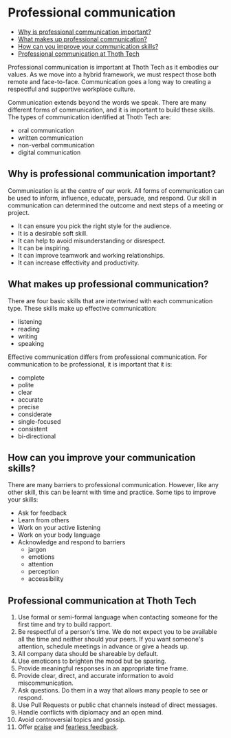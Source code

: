 # Professional communication <!-- omit in toc -->

- [Why is professional communication important?](#why-is-professional-communication-important)
- [What makes up professional communication?](#what-makes-up-professional-communication)
- [How can you improve your communication skills?](#how-can-you-improve-your-communication-skills)
- [Professional communication at Thoth Tech](#professional-communication-at-thoth-tech)

Professional communication is important at Thoth Tech as it embodies our values. As we move into a
hybrid framework, we must respect those both remote and face-to-face. Communication goes a long way
to creating a respectful and supportive workplace culture.

Communication extends beyond the words we speak. There are many different forms of communication,
and it is important to build these skills. The types of communication identified at Thoth Tech are:

- oral communication
- written communication
- non-verbal communication
- digital communication

## Why is professional communication important?

Communication is at the centre of our work. All forms of communication can be used to inform,
influence, educate, persuade, and respond. Our skill in communication can determined the outcome and
next steps of a meeting or project.

- It can ensure you pick the right style for the audience.
- It is a desirable soft skill.
- It can help to avoid misunderstanding or disrespect.
- It can be inspiring.
- It can improve teamwork and working relationships.
- It can increase effectivity and productivity.

## What makes up professional communication?

There are four basic skills that are intertwined with each communication type. These skills make up
effective communication:

- listening
- reading
- writing
- speaking

Effective communication differs from professional communication. For communication to be
professional, it is important that it is:

- complete
- polite
- clear
- accurate
- precise
- considerate
- single-focused
- consistent
- bi-directional

## How can you improve your communication skills?

There are many barriers to professional communication. However, like any other skill, this can be
learnt with time and practice. Some tips to improve your skills:

- Ask for feedback
- Learn from others
- Work on your active listening
- Work on your body language
- Acknowledge and respond to barriers
  - jargon
  - emotions
  - attention
  - perception
  - accessibility

## Professional communication at Thoth Tech

1. Use formal or semi-formal language when contacting someone for the first time and try to build
   rapport.
2. Be respectful of a person's time. We do not expect you to be available all the time and neither
   should your peers. If you want someone's attention, schedule meetings in advance or give a heads
   up.
3. All company data should be shareable by default.
4. Use emoticons to brighten the mood but be sparing.
5. Provide meaningful responses in an appropriate time frame.
6. Provide clear, direct, and accurate information to avoid miscommunication.
7. Ask questions. Do them in a way that allows many people to see or respond.
8. Use Pull Requests or public chat channels instead of direct messages.
9. Handle conflicts with diplomacy and an open mind.
10. Avoid controversial topics and gossip.
11. Offer [praise](fearless-feedback.md#shoutouts) and
    [fearless feedback](fearless-feedback.md#fearless-feedback).
